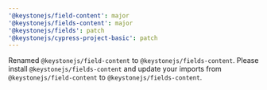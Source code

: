 ```yaml
---
'@keystonejs/field-content': major
'@keystonejs/fields-content': major
'@keystonejs/fields': patch
'@keystonejs/cypress-project-basic': patch
---
```


Renamed `@keystonejs/field-content` to `@keystonejs/fields-content`. Please install `@keystonejs/fields-content` and update your imports from `@keystonejs/field-content` to `@keystonejs/fields-content`.
